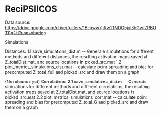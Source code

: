 # ReciPSIICOS

Data source: https://drive.google.com/drive/folders/1Behww7qRw2fMDG5jxIShGwfZRBUTSg2H?usp=sharing

Simulations:

  Distances:
	1.1 save_simulations_dist.m -- Generate simulations for different methods and different distances, the resulting activation maps saved at Z_totalDist.mat, and source locations in picked_src.mat
	1.2 plot_metrics_simulations_dist.mat -- calculate point spreading and bias for precomputed Z_total_full and picked_src and draw them on a graph

(Not cleaned yet)
  Correlations:
	2.1 save_simulations_dist.m -- Generate simulations for different methods and different correlations, the resulting activation maps saved at Z_totalDist.mat, and source locations in picked_src.mat
	2.2 plot_metrics_simulations_corr.mat -- calculate point spreading and bias for precomputed Z_total_G and picked_src and draw them on a graph
